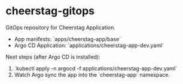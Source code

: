 # cheerstag-gitops

GitOps repository for Cheerstag Application.

-   App manifests: \`apps/cheerstag-app/base\`
-   Argo CD Application: \`applications/cheerstag-app-dev.yaml\`

Next steps (after Argo CD is installed):

1. \`kubectl apply -n argocd -f applications/cheerstag-app-dev.yaml\`
2. Watch Argo sync the app into the \`cheerstag-app\` namespace.
